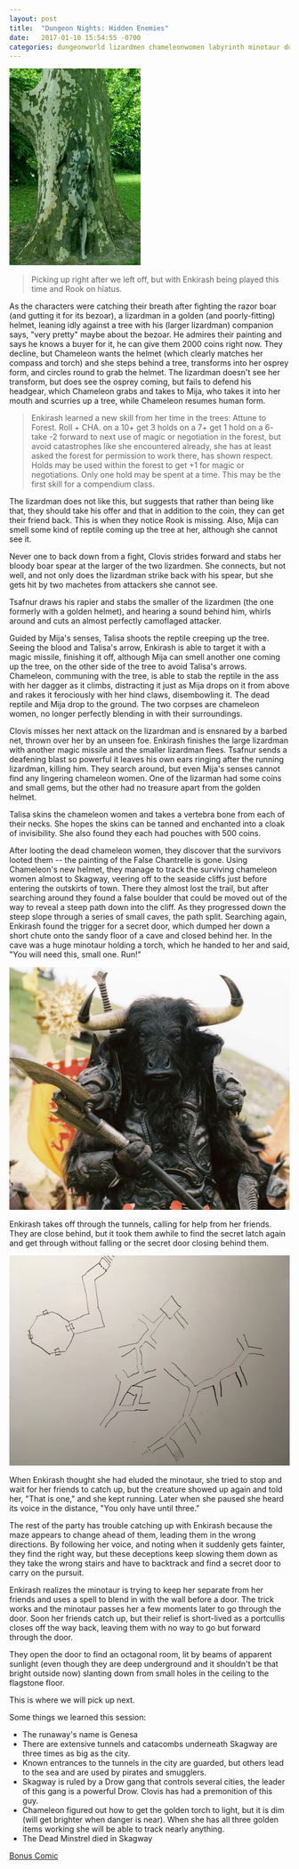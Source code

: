 ```yaml
---
layout: post
title:  "Dungeon Nights: Hidden Enemies"
date:   2017-01-10 15:54:55 -0700
categories: dungeonworld lizardmen chameleonwomen labyrinth minotaur dungeonnights
---
```

![Chameleon Woman](/images/chameleon_woman.jpg)

> Picking up right after we left off, but with Enkirash being played this time and
> Rook on hiatus.

As the characters were catching their breath after fighting the razor boar (and gutting it
for its bezoar), a lizardman in a golden (and poorly-fitting) helmet, leaning idly against
a tree with his (larger lizardman) companion says, "very pretty" maybe about the bezoar. He
admires their painting and says he knows a buyer for it, he can give them 2000 coins right
now. They decline, but Chameleon wants the helmet (which clearly matches her compass and torch)
and she steps behind a tree, transforms
into her osprey form, and circles round to grab the helmet. The lizardman doesn't see her
transform, but does see the osprey coming, but fails to defend his headgear, which Chameleon
grabs and takes to Mija, who takes it into her mouth and scurries up a tree, while
Chameleon resumes human form.

> Enkirash learned a new skill from her time in the trees: Attune to Forest. Roll + CHA.
> on a 10+ get 3 holds
> on a 7+ get 1 hold
> on a 6- take -2 forward to next use of magic or negotiation in the forest, but
> avoid catastrophes like she encountered already, she has at least asked the forest
> for permission to work there, has shown respect.
> Holds may be used within the forest to get +1 for magic or negotiations. Only one
> hold may be spent at a time. This may be the first skill for a compendium class.

The lizardman does not like this, but suggests that rather than being like that, they should
take his offer and that in addition to the coin, they can get their friend back. This is
when they notice Rook is missing. Also, Mija can smell some kind of reptile coming up the
tree at her, although she cannot see it.

Never one to back down from a fight, Clovis strides forward and stabs her bloody boar
spear at the larger of the two lizardmen. She connects, but not well, and not only does the
lizardman strike back with his spear, but she gets hit by two machetes from attackers she
cannot see.

Tsafnur draws his rapier and stabs the smaller of the lizardmen (the one formerly with
a golden helmet), and hearing a sound behind him, whirls around and cuts an almost
perfectly camoflaged attacker.

Guided by Mija's senses, Talisa shoots the reptile creeping up the tree. Seeing the
blood and Talisa's arrow, Enkirash is able to target it with a magic missile, finishing
it off, although Mija can smell another one coming up the tree, on the other side of
the tree to avoid Talisa's arrows. Chameleon, communing with the tree, is able to
stab the reptile in the ass with her dagger as it climbs, distracting it just as
Mija drops on it from above and rakes it ferociously with her hind claws, disembowling it.
The dead reptile and Mija drop to the ground. The two corpses are chameleon women,
no longer perfectly blending in with their surroundings.

Clovis misses her next attack on the lizardman and is ensnared by a barbed net, thrown
over her by an unseen foe. Enkirash finishes the large lizardman with another magic
missile and the smaller lizardman flees. Tsafnur sends a deafening blast so powerful
it leaves his own ears ringing after the running lizardman, killing him. They search
around, but even Mija's senses cannot find any lingering chameleon women. One of the
lizarman had some coins and small gems, but the other had no treasure apart from the golden
helmet.

Talisa skins the chameleon women and takes a vertebra bone from each of their necks. She
hopes the skins can be tanned and enchanted into a cloak of invisibility. She also found
they each had pouches with 500 coins.

After looting the dead chameleon women, they discover that the survivors looted them -- the painting of the False Chantrelle is gone. Using Chameleon's new helmet, they manage to track the surviving
chameleon women almost to Skagway, veering off to the seaside cliffs just before entering the outskirts of town.
There they almost lost the trail, but after searching around they found a false
boulder that could be moved out of the way to reveal a steep path down into the cliff.
As they progressed down the steep slope through a series of small caves, the path split.
Searching again, Enkirash found the trigger for a secret door, which dumped her down a short
chute onto the sandy floor of a cave and closed behind her. In the cave was a huge minotaur
holding a torch, which he handed to her and said, "You will need this, small one. Run!"

![Asterion](/images/asterion.jpg)

Enkirash takes off through the tunnels, calling for help from her friends. They are
close behind, but it took them awhile to find the secret latch again and get through without
falling or the secret door closing behind them.

![Labyrinth](/images/labyrinth.jpg)

When Enkirash thought she had eluded the minotaur, she tried to stop and wait for
her friends to catch up, but the creature showed up again and told her, "That is one,"
and she kept running. Later when she paused she heard its voice in the distance, "You
only have until three."

The rest of the party has trouble catching up with Enkirash because the maze appears
to change ahead of them, leading them in the wrong directions. By following her
voice, and noting when it suddenly gets fainter, they find the right way, but
these deceptions keep slowing them down as they take the wrong stairs and have
to backtrack and find a secret door to carry on the pursuit.

Enkirash realizes the minotaur is trying to keep her separate from her friends and uses
a spell to blend in with the wall before a door. The trick works and the minotaur passes
her a few moments later to go through the door. Soon her friends catch up, but
their relief is short-lived as a portcullis closes off the way back, leaving them
with no way to go but forward through the door.

They open the door to find an octagonal room, lit by beams of apparent sunlight (even
though they are deep underground and it shouldn't be that bright outside now) slanting
down from small holes in the ceiling to the flagstone floor.

This is where we will pick up next.

Some things we learned this session:

* The runaway's name is Genesa
* There are extensive tunnels and catacombs underneath Skagway are three times as big as the city.
* Known entrances to the tunnels in the city are guarded, but others lead to the sea and
  are used by pirates and smugglers.
* Skagway is ruled by a Drow gang that controls several cities, the leader of this gang is
  a powerful Drow. Clovis has had a premonition of this guy.
* Chameleon figured out how to get the golden torch to light, but it is dim (will get
    brighter when danger is near). When she has all three golden items working she
    will be able to track nearly anything.
* The Dead Minstrel died in Skagway

[Bonus Comic](http://pepperminthelmet.com/comic/minotaur/)
